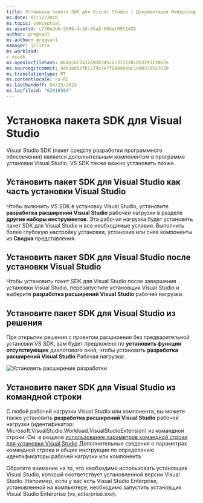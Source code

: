 ```yaml
---
title: Установка пакета SDK для Visual Studio | Документация Майкрософт
ms.date: 07/12/2018
ms.topic: conceptual
ms.assetid: c730edb6-5099-4c16-85a8-08def09f1455
author: gregvanl
ms.author: gregvanl
manager: jillfra
ms.workload:
- vssdk
ms.openlocfilehash: 664ecb57a326938345c2c313228c813293230b7e
ms.sourcegitcommit: 94b3a052fb1229c7e7f8804b09c1d403385c7630
ms.translationtype: MT
ms.contentlocale: ru-RU
ms.lasthandoff: 04/23/2019
ms.locfileid: "62910594"
---
```

# <a name="install-the-visual-studio-sdk"></a>Установка пакета SDK для Visual Studio

Visual Studio SDK (пакет средств разработки программного обеспечения) является дополнительным компонентом в программе установки Visual Studio. VS SDK также можно установить позже.

## <a name="install-the-visual-studio-sdk-as-part-of-a-visual-studio-installation"></a>Установить пакет SDK для Visual Studio как часть установки Visual Studio

Чтобы включить VS SDK в установку Visual Studio, установите **разработка расширений Visual Studio** рабочей нагрузки в разделе **другие наборы инструментов**. Эта рабочая нагрузка будет установить пакет SDK для Visual Studio и все необходимые условия. Выполнить более глубокую настройку установки, установив или сняв компоненты из **Сводка** представления.

## <a name="install-the-visual-studio-sdk-after-installing-visual-studio"></a>Установить пакет SDK для Visual Studio после установки Visual Studio

Чтобы установить пакет SDK для Visual Studio после завершения установки Visual Studio, перезапустите установщик Visual Studio и выберите **разработка расширений Visual Studio** рабочей нагрузки.

## <a name="install-the-visual-studio-sdk-from-a-solution"></a>Установите пакет SDK для Visual Studio из решения

При открытии решения с проектом расширения без предварительной установки VS SDK, вам будет предложено по **установить функции отсутствующих** диалогового окна, чтобы установить **разработка расширений Visual Studio** Рабочая нагрузка:

![Установить расширение разработки](../extensibility/media/install-extension-development.png "установить разработка расширения")

## <a name="install-the-visual-studio-sdk-from-the-command-line"></a>Установите пакет SDK для Visual Studio из командной строки

С любой рабочей нагрузки Visual Studio или компонента, вы можете также установить **разработка расширений Visual Studio** рабочей нагрузки (идентификатор: Microsoft.VisualStudio.Workload.VisualStudioExtension) из командной строки. См. в разделе [использование параметров командной строки для установки Visual Studio](../install/use-command-line-parameters-to-install-visual-studio.md) Дополнительные сведения о параметрах командной строки и общие инструкции по определению идентификаторы рабочей нагрузки или компонента.

Обратите внимание на то, что необходимо использовать установщик Visual Studio, который соответствует установленной версии Visual Studio. Например, если у вас есть Visual Studio Enterprise, установленной на компьютере, необходимо запустить установщик Visual Studio Enterprise (*vs_enterprise.exe*).